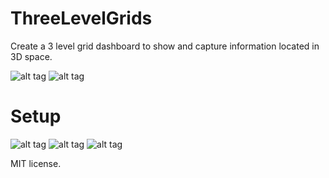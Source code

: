 # ThreeLevelGrids
Create a 3 level grid dashboard to show and capture information located in 3D space.

![alt tag](https://github.com/perezLamed/ThreeLevelGrids/blob/master/Pics/Frontend1.png)
![alt tag](https://github.com/perezLamed/ThreeLevelGrids/blob/master/Pics/UnevenGrids.png)

# Setup
![alt tag](https://github.com/perezLamed/ThreeLevelGrids/blob/master/Pics/Setup1.png)
![alt tag](https://github.com/perezLamed/ThreeLevelGrids/blob/master/Pics/Setup2.png)
![alt tag](https://github.com/perezLamed/ThreeLevelGrids/blob/master/Pics/Setup3.png)


MIT license.
